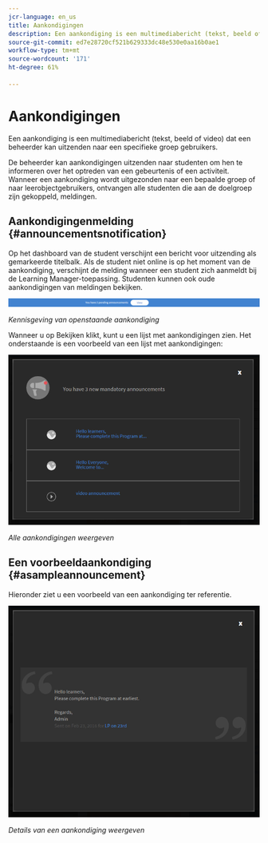 ```yaml
---
jcr-language: en_us
title: Aankondigingen
description: Een aankondiging is een multimediabericht (tekst, beeld of video) dat een beheerder kan uitzenden naar een specifieke groep gebruikers.
source-git-commit: ed7e28720cf521b629333dc48e530e0aa16b0ae1
workflow-type: tm+mt
source-wordcount: '171'
ht-degree: 61%

---
```




# Aankondigingen

Een aankondiging is een multimediabericht (tekst, beeld of video) dat een beheerder kan uitzenden naar een specifieke groep gebruikers.

De beheerder kan aankondigingen uitzenden naar studenten om hen te informeren over het optreden van een gebeurtenis of een activiteit. Wanneer een aankondiging wordt uitgezonden naar een bepaalde groep of naar leerobjectgebruikers, ontvangen alle studenten die aan de doelgroep zijn gekoppeld, meldingen.

## Aankondigingenmelding {#announcementsnotification}

Op het dashboard van de student verschijnt een bericht voor uitzending als gemarkeerde titelbalk. Als de student niet online is op het moment van de aankondiging, verschijnt de melding wanneer een student zich aanmeldt bij de Learning Manager-toepassing. Studenten kunnen ook oude aankondigingen van meldingen bekijken.

![](assets/pending-announcements.png)

*Kennisgeving van openstaande aankondiging*

Wanneer u op Bekijken klikt, kunt u een lijst met aankondigingen zien. Het onderstaande is een voorbeeld van een lijst met aankondigingen:

![](assets/learner-announcements-list.png)

*Alle aankondigingen weergeven*

## Een voorbeeldaankondiging {#asampleannouncement}

Hieronder ziet u een voorbeeld van een aankondiging ter referentie.

![](assets/announcement-details.png)

*Details van een aankondiging weergeven*

